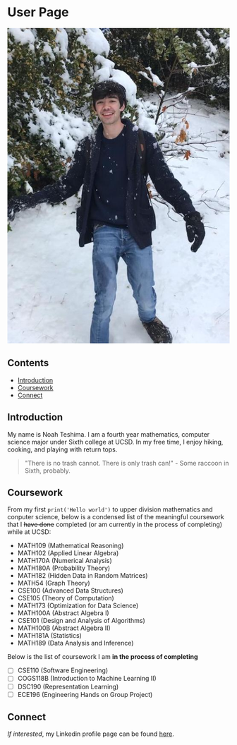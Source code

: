 # User Page

![Picture of me](/IMG_1106.jpg)

## Contents
  - [Introduction](#introduction)
  - [Coursework](#coursework)
  - [Connect](#connect)

## Introduction
My name is Noah Teshima. I am a fourth year mathematics, computer science major under Sixth college at UCSD. In my free time, I enjoy hiking, cooking, and playing with return tops.

> "There is no trash cannot. There is only trash can!" - Some raccoon in Sixth, probably.

## Coursework
From my first `print('Hello world')` to upper division mathematics and conputer science, below is a condensed list of the meaningful coursework that I ~~have done~~ completed (or am currently in the process of completing) while at UCSD:
- MATH109 (Mathematical Reasoning)
- MATH102 (Applied Linear Algebra)
- MATH170A (Numerical Analysis)
- MATH180A (Probability Theory)
- MATH182 (Hidden Data in Random Matrices)
- MATH54 (Graph Theory)
- CSE100 (Advanced Data Structures)
- CSE105 (Theory of Computation)
- MATH173 (Optimization for Data Science)
- MATH100A (Abstract Algebra I)
- CSE101 (Design and Analysis of Algorithms)
- MATH100B (Abstract Algebra II)
- MATH181A (Statistics)
- MATH189 (Data Analysis and Inference)

Below is the list of coursework I am **in the process of completing**
- [ ] CSE110 (Software Engineering)
- [ ] COGS118B (Introduction to Machine Learning II)
- [ ] DSC190 (Representation Learning)
- [ ] ECE196 (Engineering Hands on Group Project)

## Connect
*If interested*, my Linkedin profile page can be found [here](https://www.linkedin.com/in/noah-teshima-59737a16b/).
